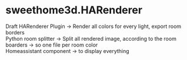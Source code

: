 # sweethome3d.HARenderer
Draft
HARenderer Plugin    -> Render all colors for every light, export room borders<br>
Python room splitter -> Split all rendered image, according to the room boarders -> so one file per room color<br>
Homeassistant component -> to display everything
